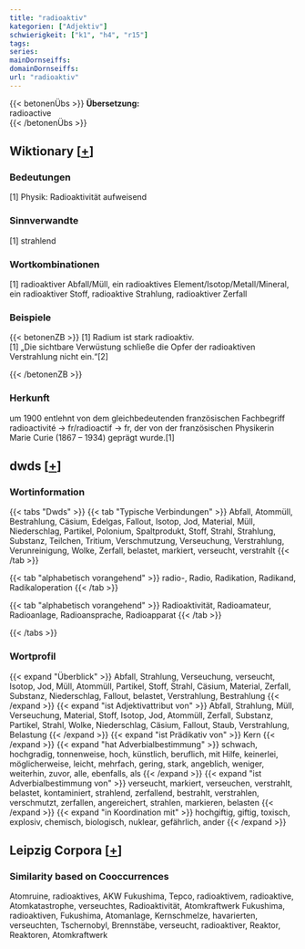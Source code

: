 ```yaml
---
title: "radioaktiv"
kategorien: ["Adjektiv"]
schwierigkeit: ["k1", "h4", "r15"]
tags:
series:
mainDornseiffs:
domainDornseiffs:
url: "radioaktiv"
---
```


{{< betonenÜbs >}}
**Übersetzung:**  
radioactive  
{{< /betonenÜbs >}}

## Wiktionary [[+](https://de.wiktionary.org/wiki/radioaktiv)]

### Bedeutungen
[1] Physik: Radioaktivität aufweisend  

### Sinnverwandte
[1] strahlend  

### Wortkombinationen
[1] radioaktiver Abfall/Müll, ein radioaktives Element/Isotop/Metall/Mineral, ein radioaktiver Stoff, radioaktive Strahlung, radioaktiver Zerfall  

### Beispiele
{{< betonenZB >}}
[1] Radium ist stark radioaktiv.  
[1] „Die sichtbare Verwüstung schließe die Opfer der radioaktiven Verstrahlung nicht ein.“[2]  

{{< /betonenZB >}}
### Herkunft
um 1900 entlehnt von dem gleichbedeutenden französischen Fachbegriff radioactivité → fr/radioactif → fr, der von der französischen Physikerin Marie Curie (1867 – 1934) geprägt wurde.[1]  



## dwds [[+](https://www.dwds.de/wb/radioaktiv)]

### Wortinformation
{{< tabs "Dwds" >}}
{{< tab "Typische Verbindungen" >}}
Abfall, Atommüll, Bestrahlung, Cäsium, Edelgas, Fallout, Isotop, Jod, Material, Müll, Niederschlag, Partikel, Polonium, Spaltprodukt, Stoff, Strahl, Strahlung, Substanz, Teilchen, Tritium, Verschmutzung, Verseuchung, Verstrahlung, Verunreinigung, Wolke, Zerfall, belastet, markiert, verseucht, verstrahlt
{{< /tab >}}

{{< tab "alphabetisch vorangehend" >}}
radio-, Radio, Radikation, Radikand, Radikaloperation
{{< /tab >}}

{{< tab "alphabetisch vorangehend" >}}
Radioaktivität, Radioamateur, Radioanlage, Radioansprache, Radioapparat
{{< /tab >}}

{{< /tabs >}}

### Wortprofil
{{< expand "Überblick" >}} Abfall, Strahlung, Verseuchung, verseucht, Isotop, Jod, Müll, Atommüll, Partikel, Stoff, Strahl, Cäsium, Material, Zerfall, Substanz, Niederschlag, Fallout, belastet, Verstrahlung, Bestrahlung {{< /expand >}}
{{< expand "ist Adjektivattribut von" >}} Abfall, Strahlung, Müll, Verseuchung, Material, Stoff, Isotop, Jod, Atommüll, Zerfall, Substanz, Partikel, Strahl, Wolke, Niederschlag, Cäsium, Fallout, Staub, Verstrahlung, Belastung {{< /expand >}}
{{< expand "ist Prädikativ von" >}} Kern {{< /expand >}}
{{< expand "hat Adverbialbestimmung" >}} schwach, hochgradig, tonnenweise, hoch, künstlich, beruflich, mit Hilfe, keinerlei, möglicherweise, leicht, mehrfach, gering, stark, angeblich, weniger, weiterhin, zuvor, alle, ebenfalls, als {{< /expand >}}
{{< expand "ist Adverbialbestimmung von" >}} verseucht, markiert, verseuchen, verstrahlt, belastet, kontaminiert, strahlend, zerfallend, bestrahlt, verstrahlen, verschmutzt, zerfallen, angereichert, strahlen, markieren, belasten {{< /expand >}}
{{< expand "in Koordination mit" >}} hochgiftig, giftig, toxisch, explosiv, chemisch, biologisch, nuklear, gefährlich, ander {{< /expand >}}

## Leipzig Corpora [[+](https://corpora.uni-leipzig.de/en/res?word=radioaktiv&corpusId=deu_newscrawl-public_2018)]


### Similarity based on Cooccurrences
Atomruine, radioaktives, AKW Fukushima, Tepco, radioaktivem, radioaktive, Atomkatastrophe, verseuchtes, Radioaktivität, Atomkraftwerk Fukushima, radioaktiven, Fukushima, Atomanlage, Kernschmelze, havarierten, verseuchten, Tschernobyl, Brennstäbe, verseucht, radioaktiver, Reaktor, Reaktoren, Atomkraftwerk

